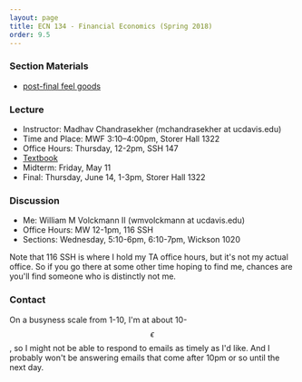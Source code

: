 ```yaml
---
layout: page
title: ECN 134 - Financial Economics (Spring 2018)
order: 9.5
---
```



### Section Materials
* [post-final feel goods](https://www.youtube.com/watch?v=6zbsUtQL4nY)


### Lecture
* Instructor: Madhav Chandrasekher (mchandrasekher at ucdavis.edu)
* Time and Place: MWF 3:10–4:00pm, Storer Hall 1322
* Office Hours: Thursday, 12-2pm, SSH 147
* [Textbook](http://book.ivo-welch.info/read/)
* Midterm: Friday, May 11
* Final: Thursday, June 14, 1-3pm, Storer Hall 1322


### Discussion
* Me: William M Volckmann II (wmvolckmann at ucdavis.edu)
* Office Hours: MW 12-1pm, 116 SSH
* Sections: Wednesday, 5:10-6pm, 6:10-7pm, Wickson 1020

Note that 116 SSH is where I hold my TA office hours, but it's not my actual
office. So if you go there at some other time hoping to find me, chances are
you'll find someone who is distinctly not me.


### Contact
On a busyness scale from 1-10, I'm at about 10-$$\epsilon$$, so I might not be
 able to respond to emails as timely as I'd like. And I probably won't be
 answering emails that come after 10pm or so until the next day.
